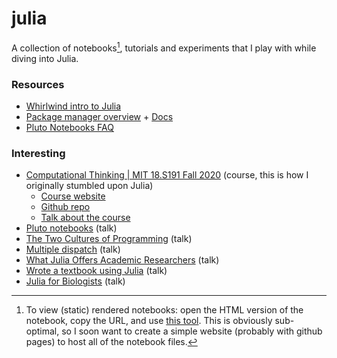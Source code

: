 # julia

A collection of notebooks[^1], tutorials and experiments that I play with while diving into Julia.

### Resources
* [Whirlwind intro to Julia](https://www.youtube.com/watch?v=8h8rQyEpiZA&t=7898s)
* [Package manager overview](https://www.youtube.com/watch?v=76KL8aSz0Sg) + [Docs](https://pkgdocs.julialang.org/v1/)
* [Pluto Notebooks FAQ](https://github.com/fonsp/Pluto.jl/wiki)

### Interesting
* [Computational Thinking | MIT 18.S191 Fall 2020](https://www.youtube.com/playlist?list=PLP8iPy9hna6Q2Kr16aWPOKE0dz9OnsnIJ) (course, this is how I originally stumbled upon Julia)
  * [Course website](https://computationalthinking.mit.edu/Fall20/)
  * [Github repo](https://github.com/mitmath/18S191/tree/Fall20)
  * [Talk about the course](https://www.youtube.com/watch?v=LFRI3s0DE-o&t=755s) 
* [Pluto notebooks](https://www.youtube.com/watch?v=IAF8DjrQSSk) (talk)
* [The Two Cultures of Programming](https://www.youtube.com/watch?v=C3iR_PknlFc) (talk)
* [Multiple dispatch](https://www.youtube.com/watch?v=kc9HwsxE1OY&t=1544s) (talk)
* [What Julia Offers Academic Researchers](https://www.youtube.com/watch?v=C4dMYHzW-SY&t=443s) (talk)
* [Wrote a textbook using Julia](https://www.youtube.com/watch?v=ofWy5kaZU3g) (talk)
* [Julia for Biologists](https://www.youtube.com/watch?v=gRj7E5kYG1I&t=1937s) (talk)

[^1]: To view (static) rendered notebooks: open the HTML version of the notebook, copy the URL, and use [this tool](https://raw.githack.com/). This is obviously sub-optimal, so I soon want to create a simple website (probably with github pages) to host all of the notebook files. 
